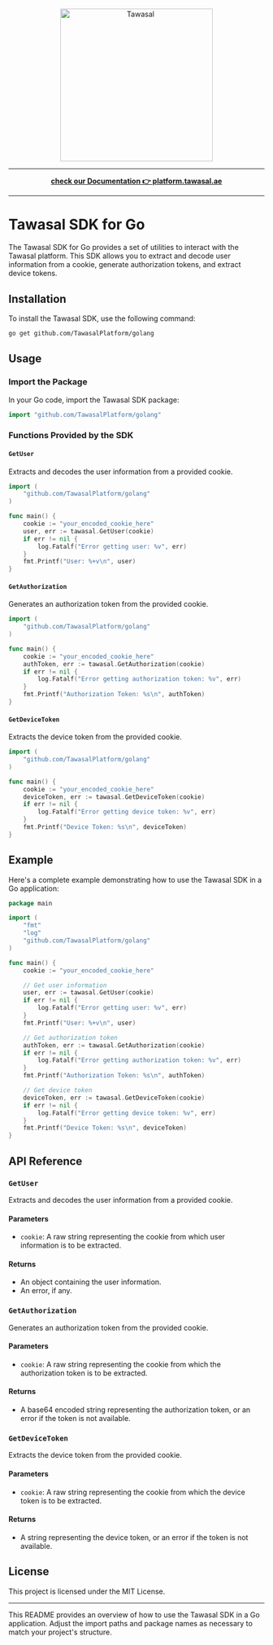 #
<div align="center">
  <a href="https://tawasal.ae/">
    <img src="https://tawasal.ae/tawasal_logo_full.png" width="300" height="auto" alt="Tawasal"/>
  </a>
</div>

<hr />

<p align="center">
<a href="https://platform.tawasal.ae"><b>check our Documentation 👉 platform.tawasal.ae</b></a><br />
</p>

<hr />

# Tawasal SDK for Go

The Tawasal SDK for Go provides a set of utilities to interact with the Tawasal platform. This SDK allows you to extract and decode user information from a cookie, generate authorization tokens, and extract device tokens.

## Installation

To install the Tawasal SDK, use the following command:

```sh
go get github.com/TawasalPlatform/golang
```

## Usage

### Import the Package

In your Go code, import the Tawasal SDK package:

```go
import "github.com/TawasalPlatform/golang"
```

### Functions Provided by the SDK

#### `GetUser`

Extracts and decodes the user information from a provided cookie.

```go
import (
	"github.com/TawasalPlatform/golang"
)

func main() {
	cookie := "your_encoded_cookie_here"
	user, err := tawasal.GetUser(cookie)
	if err != nil {
		log.Fatalf("Error getting user: %v", err)
	}
	fmt.Printf("User: %+v\n", user)
}
```

#### `GetAuthorization`

Generates an authorization token from the provided cookie.

```go
import (
	"github.com/TawasalPlatform/golang"
)

func main() {
	cookie := "your_encoded_cookie_here"
	authToken, err := tawasal.GetAuthorization(cookie)
	if err != nil {
		log.Fatalf("Error getting authorization token: %v", err)
	}
	fmt.Printf("Authorization Token: %s\n", authToken)
}
```

#### `GetDeviceToken`

Extracts the device token from the provided cookie.

```go
import (
	"github.com/TawasalPlatform/golang"
)

func main() {
	cookie := "your_encoded_cookie_here"
	deviceToken, err := tawasal.GetDeviceToken(cookie)
	if err != nil {
		log.Fatalf("Error getting device token: %v", err)
	}
	fmt.Printf("Device Token: %s\n", deviceToken)
}
```

## Example

Here's a complete example demonstrating how to use the Tawasal SDK in a Go application:

```go
package main

import (
	"fmt"
	"log"
	"github.com/TawasalPlatform/golang"
)

func main() {
	cookie := "your_encoded_cookie_here"

	// Get user information
	user, err := tawasal.GetUser(cookie)
	if err != nil {
		log.Fatalf("Error getting user: %v", err)
	}
	fmt.Printf("User: %+v\n", user)

	// Get authorization token
	authToken, err := tawasal.GetAuthorization(cookie)
	if err != nil {
		log.Fatalf("Error getting authorization token: %v", err)
	}
	fmt.Printf("Authorization Token: %s\n", authToken)

	// Get device token
	deviceToken, err := tawasal.GetDeviceToken(cookie)
	if err != nil {
		log.Fatalf("Error getting device token: %v", err)
	}
	fmt.Printf("Device Token: %s\n", deviceToken)
}
```

## API Reference

### `GetUser`

Extracts and decodes the user information from a provided cookie.

#### Parameters

- `cookie`: A raw string representing the cookie from which user information is to be extracted.

#### Returns

- An object containing the user information.
- An error, if any.

### `GetAuthorization`

Generates an authorization token from the provided cookie.

#### Parameters

- `cookie`: A raw string representing the cookie from which the authorization token is to be extracted.

#### Returns

- A base64 encoded string representing the authorization token, or an error if the token is not available.

### `GetDeviceToken`

Extracts the device token from the provided cookie.

#### Parameters

- `cookie`: A raw string representing the cookie from which the device token is to be extracted.

#### Returns

- A string representing the device token, or an error if the token is not available.

## License

This project is licensed under the MIT License.

---

This README provides an overview of how to use the Tawasal SDK in a Go application. Adjust the import paths and package names as necessary to match your project's structure.
